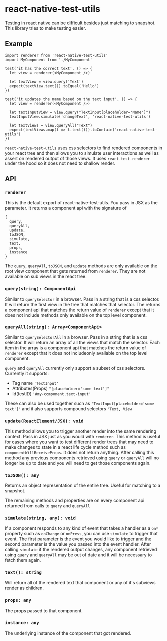 # react-native-test-utils

Testing in react native can be difficult besides just matching to snapshot. This library tries to make testing easier.

## Example

    import renderer from 'react-native-test-utils'
    import MyComponent from './MyComponent'

    test('it has the correct text', () => {
      let view = renderer(<MyComponent />)

      let textView = view.query('Text')
      expect(textView.text()).toEqual('Hello')
    })

    test('it updates the name based on the text input', () => {
      let view = renderer(<MyComponent />)

      let textInputView = view.query("TextInput[placeholder='Name']")
      textInputView.simulate('changeText', 'react-native-test-utils')

      let textViews = view.queryAll("Text")
      expect(textViews.map(t => t.text())).toContain('react-native-test-utils')
    })

`react-native-test-utils` uses css selectors to find rendered components in your react tree and then allows you to simulate user interactions as well as assert on rendered output of those views. It uses `react-test-renderer` under the hood so it does not need to shallow render.

## API

### `renderer`

This is the default export of react-native-test-utils. You pass in JSX as the parameter. It returns a component api with the signature of

    {
      query,
      queryAll,
      update,
      toJSON,
      simulate,
      text,
      props,
      instance
    }

The `query`, `queryAll`, `toJSON`, and `update` methods are only available on the root view component that gets returned from `renderer`. They are not available on sub views in the react tree.

### `query(string): ComponentApi`
Similar to `querySelector` in a browser. Pass in a string that is a css selector. It will return the first view in the tree that matches that selector. The returns a component api that matches the return value of `renderer` except that it does not include methods only available on the top level component.

### `queryAll(string): Array<ComponentApi>`
Similar to `querySelectorAll` in a browser. Pass in a string that is a css selector. It will return an array of all the views that match the selector. Each item in the array is a component api that matches the return value of `renderer` except that it does not includeonly available on the top level component.

`query` and `queryAll` currently only support a subset of css selectors. Currently it supports:
 - Tag name `'TextInput'`
 - Attributes(Props) `"[placeholder='some text']"`
 - Id(testID) `'#my-component.text-input'`

 These can also be used together such as `"TextInput[placeholder='some text']"` and it also supports compound selectors `'Text, View'`

### `update(ReactElement/JSX): void`
This method allows you to trigger another render into the same rendering context. Pass in JSX just as you would with `renderer`. This method is useful for cases where you want to test different render trees that may need to make changes to state in a react life cycle method such as `componentWillReceiveProps`. It does not return anything. After calling this method any previous components retrieved using `query` or `queryAll` will no longer be up to date and you will need to get those components again.

### `toJSON(): any`
Returns an object representation of the entire tree. Useful for matching to a snapshot.

The remaining methods and properties are on every component api returned from calls to `query` and `queryAll`

### `simulate(string, any): void`
If a component responds to any kind of event that takes a handler as a `on*` property such as `onChange` or `onPress`, you can use `simulate` to trigger that event. The first parameter is the event you would like to trigger and the second parameter is the value you passed into the event handler. After calling `simulate` if the rendered output changes, any component retrieved using `query` and `queryAll` may be out of date and it will be necessary to fetch them again.

### `text(): string`
Will return all of the rendered text that component or any of it's subviews render as children.

### `props: any`
The props passed to that component.

### `instance: any`
The underlying instance of the component that got rendered.